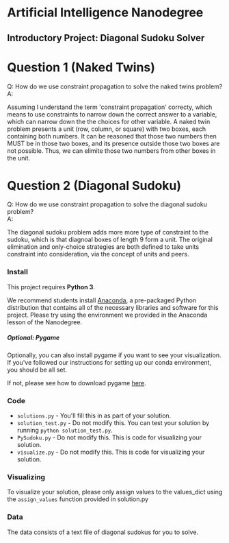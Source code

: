 # Artificial Intelligence Nanodegree
## Introductory Project: Diagonal Sudoku Solver

# Question 1 (Naked Twins)
Q: How do we use constraint propagation to solve the naked twins problem?  
A: 

Assuming I understand the term 'constraint propagation' correcty, which means to use constraints to narrow down the correct answer to a variable, which can narrow down the the choices for other variable. A naked twin problem presents a unit (row, column, or square) with two boxes, each containing both numbers. It can be reasoned that those two numbers then MUST be in those two boxes, and its presence outside those two boxes are not possible. Thus, we can elimite those two numbers from other boxes in the unit. 

# Question 2 (Diagonal Sudoku)
Q: How do we use constraint propagation to solve the diagonal sudoku problem?  
A: 

The diagonal sudoku problem adds more more type of constraint to the sudoku, which is that diagnoal boxes of length 9 form a unit. The original elimination and only-choice strategies are both defined to take units constraint into consideration, via the concept of units and peers. 


### Install

This project requires **Python 3**.

We recommend students install [Anaconda](https://www.continuum.io/downloads), a pre-packaged Python distribution that contains all of the necessary libraries and software for this project. 
Please try using the environment we provided in the Anaconda lesson of the Nanodegree.

##### Optional: Pygame

Optionally, you can also install pygame if you want to see your visualization. If you've followed our instructions for setting up our conda environment, you should be all set.

If not, please see how to download pygame [here](http://www.pygame.org/download.shtml).

### Code

* `solutions.py` - You'll fill this in as part of your solution.
* `solution_test.py` - Do not modify this. You can test your solution by running `python solution_test.py`.
* `PySudoku.py` - Do not modify this. This is code for visualizing your solution.
* `visualize.py` - Do not modify this. This is code for visualizing your solution.

### Visualizing

To visualize your solution, please only assign values to the values_dict using the ```assign_values``` function provided in solution.py

### Data

The data consists of a text file of diagonal sudokus for you to solve.
